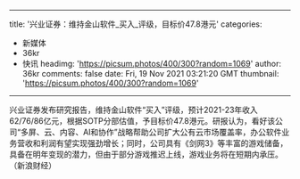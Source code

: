 
---
title: '兴业证券：维持金山软件_买入_评级，目标价47.8港元'
categories: 
 - 新媒体
 - 36kr
 - 快讯
headimg: 'https://picsum.photos/400/300?random=1069'
author: 36kr
comments: false
date: Fri, 19 Nov 2021 03:21:20 GMT
thumbnail: 'https://picsum.photos/400/300?random=1069'
---

<div>   
兴业证券发布研究报告，维持金山软件“买入”评级，预计2021-23年收入62/76/86亿元，根据SOTP分部估值，予目标价47.8港元。研报认为，看好该公司“多屏、云、内容、AI和协作”战略帮助公司扩大公有云市场覆盖率，办公软件业务营收和利润有望实现强劲增长；同时，公司具有《剑网3》等丰富的游戏储备，具备在明年变现的潜力，但由于部分游戏推迟上线，游戏业务将在短期内承压。（新浪财经）  
</div>
            